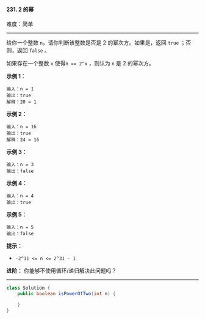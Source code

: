 #### 231. 2 的幂

难度：简单

---

给你一个整数 `n`，请你判断该整数是否是 2 的幂次方。如果是，返回 `true` ；否则，返回 `false` 。

如果存在一个整数 `x` 使得`n == 2^x` ，则认为 `n` 是 2 的幂次方。

**示例 1：**

```
输入：n = 1
输出：true
解释：20 = 1
```

**示例 2：**

```
输入：n = 16
输出：true
解释：24 = 16
```

**示例 3：**

```
输入：n = 3
输出：false
```

**示例 4：**

```
输入：n = 4
输出：true
```

**示例 5：**

```
输入：n = 5
输出：false
```

**提示：**

* `-2^31 <= n <= 2^31 - 1`

**进阶：** 你能够不使用循环/递归解决此问题吗？

---

```Java
class Solution {
    public boolean isPowerOfTwo(int n) {

    }
}
```